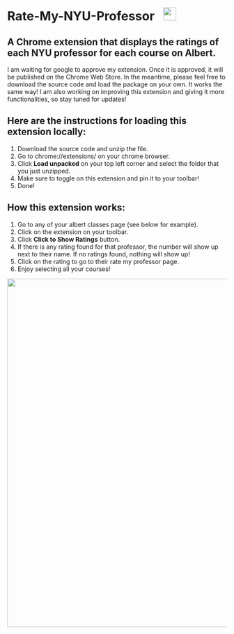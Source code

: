  # Rate-My-NYU-Professor  &nbsp;  <img src="https://github.com/fyk211/Rate-My-NYU-Professor/blob/main/images/nyu_logo-48.png?raw=true" height=30px>  

## A Chrome extension that displays the ratings of each NYU professor for each course on Albert. 

I am waiting for google to approve my extension. Once it is approved, it will be published on the Chrome Web Store. In the meantime, please feel free to download the source code and load the package on your own. It works the same way! I am also working on improving this extension and giving it more functionalities, so stay tuned for updates! 


## Here are the instructions for loading this extension locally: 
1. Download the source code and unzip the file. 
2. Go to chrome://extensions/ on your chrome browser. 
3. Click __Load unpacked__ on your top left corner and select the folder that you just unzipped. 
4. Make sure to toggle on this extension and pin it to your toolbar! 
5. Done!

## How this extension works: 
1. Go to any of your albert classes page (see below for example).
2. Click on the extension on your toolbar. 
3. Click __Click to Show Ratings__ button.
4. If there is any rating found for that professor, the number will show up next to their name. If no ratings found, nothing will show up!
5. Click on the rating to go to their rate my professor page. 
6. Enjoy selecting all your courses! 

<p align="center">
  <img src="https://github.com/fyk211/Rate-My-NYU-Professor/blob/main/images_for_github/example.png?raw=true" height=800px>
</p>
